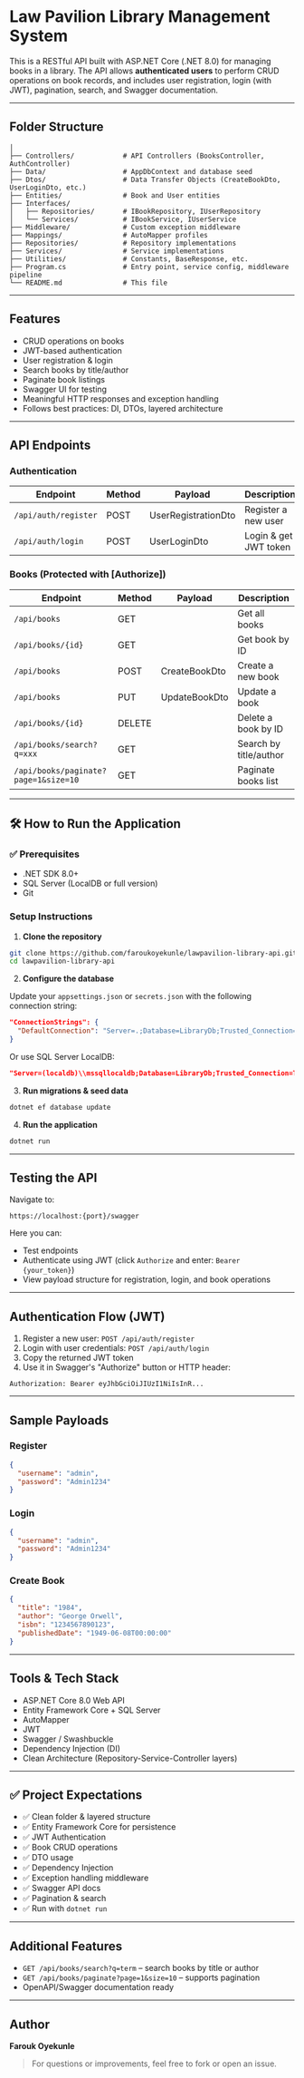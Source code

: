 ﻿#  Law Pavilion Library Management System

This is a RESTful API built with ASP.NET Core (.NET 8.0) for managing books in a library. The API allows **authenticated users** to perform CRUD operations on book records, and includes user registration, login (with JWT), pagination, search, and Swagger documentation.

---

##  Folder Structure

```plaintext
│
├── Controllers/            # API Controllers (BooksController, AuthController)
├── Data/                   # AppDbContext and database seed
├── Dtos/                   # Data Transfer Objects (CreateBookDto, UserLoginDto, etc.)
├── Entities/               # Book and User entities
├── Interfaces/
│   ├── Repositories/       # IBookRepository, IUserRepository
│   └── Services/           # IBookService, IUserService
├── Middleware/             # Custom exception middleware
├── Mappings/               # AutoMapper profiles
├── Repositories/           # Repository implementations
├── Services/               # Service implementations
├── Utilities/              # Constants, BaseResponse, etc.
├── Program.cs              # Entry point, service config, middleware pipeline
└── README.md               # This file
```

---

##  Features

-  CRUD operations on books
-  JWT-based authentication
-  User registration & login
-  Search books by title/author
-  Paginate book listings
-  Swagger UI for testing
-  Meaningful HTTP responses and exception handling
-  Follows best practices: DI, DTOs, layered architecture

---

##  API Endpoints

###  Authentication

| Endpoint             | Method | Payload              | Description          |
|----------------------|--------|----------------------|----------------------|
| `/api/auth/register` | POST   | UserRegistrationDto  | Register a new user  |
| `/api/auth/login`    | POST   | UserLoginDto         | Login & get JWT token|

###  Books (Protected with [Authorize])

| Endpoint                          | Method | Payload         | Description             |
|-----------------------------------|--------|------------------|-------------------------|
| `/api/books`                      | GET    |                  | Get all books           |
| `/api/books/{id}`                 | GET    |                  | Get book by ID          |
| `/api/books`                      | POST   | CreateBookDto    | Create a new book       |
| `/api/books`                      | PUT    | UpdateBookDto    | Update a book           |
| `/api/books/{id}`                 | DELETE |                  | Delete a book by ID     |
| `/api/books/search?q=xxx`        | GET    |                  | Search by title/author  |
| `/api/books/paginate?page=1&size=10` | GET |               | Paginate books list     |

---

## 🛠️ How to Run the Application

### ✅ Prerequisites

- .NET SDK 8.0+
- SQL Server (LocalDB or full version)
- Git

###  Setup Instructions

1. **Clone the repository**

```bash
git clone https://github.com/faroukoyekunle/lawpavilion-library-api.git
cd lawpavilion-library-api
```

2. **Configure the database**

Update your `appsettings.json` or `secrets.json` with the following connection string:

```json
"ConnectionStrings": {
  "DefaultConnection": "Server=.;Database=LibraryDb;Trusted_Connection=True;"
}
```

Or use SQL Server LocalDB:

```json
"Server=(localdb)\\mssqllocaldb;Database=LibraryDb;Trusted_Connection=True;"
```

3. **Run migrations & seed data**

```bash
dotnet ef database update
```

4. **Run the application**

```bash
dotnet run
```

---

##  Testing the API

Navigate to:

```
https://localhost:{port}/swagger
```

Here you can:

- Test endpoints
- Authenticate using JWT (click `Authorize` and enter: `Bearer {your_token}`)
- View payload structure for registration, login, and book operations

---

##  Authentication Flow (JWT)

1. Register a new user: `POST /api/auth/register`
2. Login with user credentials: `POST /api/auth/login`
3. Copy the returned JWT token
4. Use it in Swagger's "Authorize" button or HTTP header:

```http
Authorization: Bearer eyJhbGciOiJIUzI1NiIsInR...
```

---

##  Sample Payloads

### Register
```json
{
  "username": "admin",
  "password": "Admin1234"
}
```

### Login
```json
{
  "username": "admin",
  "password": "Admin1234"
}
```

### Create Book
```json
{
  "title": "1984",
  "author": "George Orwell",
  "isbn": "1234567890123",
  "publishedDate": "1949-06-08T00:00:00"
}
```

---

##  Tools & Tech Stack

- ASP.NET Core 8.0 Web API
- Entity Framework Core + SQL Server
- AutoMapper
- JWT 
- Swagger / Swashbuckle
- Dependency Injection (DI)
- Clean Architecture (Repository-Service-Controller layers)

---

## ✅ Project Expectations

- ✅ Clean folder & layered structure
- ✅ Entity Framework Core for persistence
- ✅ JWT Authentication
- ✅ Book CRUD operations
- ✅ DTO usage
- ✅ Dependency Injection
- ✅ Exception handling middleware
- ✅ Swagger API docs
- ✅ Pagination & search
- ✅ Run with `dotnet run`

---

##  Additional Features

-  `GET /api/books/search?q=term` – search books by title or author
-  `GET /api/books/paginate?page=1&size=10` – supports pagination
-  OpenAPI/Swagger documentation ready

---

##  Author

**Farouk Oyekunle**  

> For questions or improvements, feel free to fork or open an issue.

